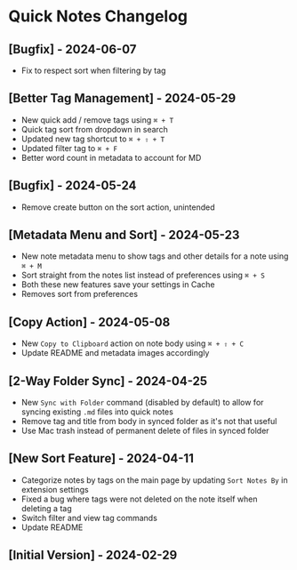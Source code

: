 # Quick Notes Changelog

## [Bugfix] - 2024-06-07

- Fix to respect sort when filtering by tag

## [Better Tag Management] - 2024-05-29

- New quick add / remove tags using `⌘ + T`
- Quick tag sort from dropdown in search
- Updated new tag shortcut to `⌘ + ⇧ + T`
- Updated filter tag to `⌘ + F`
- Better word count in metadata to account for MD

## [Bugfix] - 2024-05-24

- Remove create button on the sort action, unintended

## [Metadata Menu and Sort] - 2024-05-23

- New note metadata menu to show tags and other details for a note using `⌘ + M`
- Sort straight from the notes list instead of preferences using `⌘ + S`
- Both these new features save your settings in Cache
- Removes sort from preferences

## [Copy Action] - 2024-05-08

- New `Copy to Clipboard` action on note body using `⌘ + ⇧ + C`
- Update README and metadata images accordingly

## [2-Way Folder Sync] - 2024-04-25

- New `Sync with Folder` command (disabled by default) to allow for syncing existing `.md` files into quick notes
- Remove tag and title from body in synced folder as it's not that useful
- Use Mac trash instead of permanent delete of files in synced folder

## [New Sort Feature] - 2024-04-11

- Categorize notes by tags on the main page by updating `Sort Notes By` in extension settings
- Fixed a bug where tags were not deleted on the note itself when deleting a tag
- Switch filter and view tag commands
- Update README

## [Initial Version] - 2024-02-29
